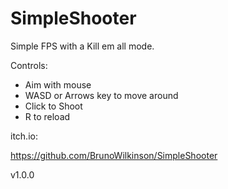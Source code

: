 # SimpleShooter

Simple FPS with a Kill em all mode.

Controls:

- Aim with mouse
- WASD or Arrows key to move around
- Click to Shoot
- R to reload

itch.io:

https://github.com/BrunoWilkinson/SimpleShooter

v1.0.0
